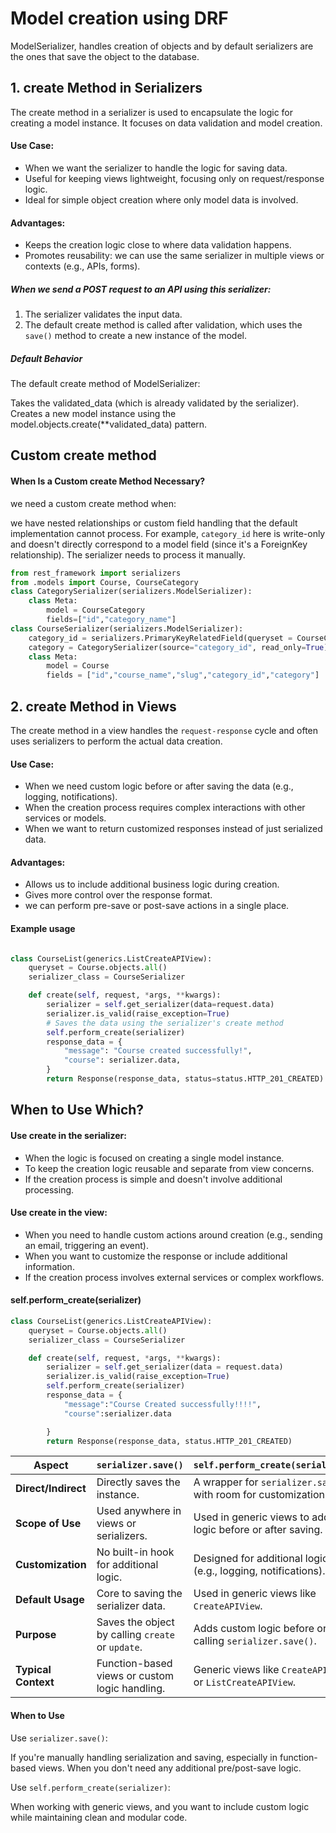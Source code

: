 # Model creation using DRF

ModelSerializer, handles creation of objects and by default serializers are the ones that save the object to the database.

## 1. create Method in Serializers

The create method in a serializer is used to encapsulate the logic for creating a model instance. It focuses on data validation and model creation.

#### Use Case:

- When we want the serializer to handle the logic for saving data.
- Useful for keeping views lightweight, focusing only on request/response logic.
- Ideal for simple object creation where only model data is involved.

#### Advantages:

- Keeps the creation logic close to where data validation happens.
- Promotes reusability: we can use the same serializer in multiple views or contexts (e.g., APIs, forms).

##### When we send a POST request to an API using this serializer:

1. The serializer validates the input data.
2. The default create method is called after validation, which uses the `save()` method to create a new instance of the model.

##### Default Behavior

The default create method of ModelSerializer:

Takes the validated_data (which is already validated by the serializer).
Creates a new model instance using the model.objects.create(\*\*validated_data) pattern.

## Custom create method

#### When Is a Custom create Method Necessary?

we need a custom create method when:

we have nested relationships or custom field handling that the default implementation cannot process.
For example, `category_id` here is write-only and doesn't directly correspond to a model field (since it's a ForeignKey relationship). The serializer needs to process it manually.

```py
from rest_framework import serializers
from .models import Course, CourseCategory
class CategorySerializer(serializers.ModelSerializer):
    class Meta:
        model = CourseCategory
        fields=["id","category_name"]
class CourseSerializer(serializers.ModelSerializer):
    category_id = serializers.PrimaryKeyRelatedField(queryset = CourseCategory.objects.all(), write_only=True)
    category = CategorySerializer(source="category_id", read_only=True)
    class Meta:
        model = Course
        fields = ["id","course_name","slug","category_id","category"]
```

## 2. create Method in Views

The create method in a view handles the `request-response` cycle and often uses serializers to perform the actual data creation.

#### Use Case:

- When we need custom logic before or after saving the data (e.g., logging, notifications).
- When the creation process requires complex interactions with other services or models.
- When we want to return customized responses instead of just serialized data.

#### Advantages:

- Allows us to include additional business logic during creation.
- Gives more control over the response format.
- we can perform pre-save or post-save actions in a single place.

#### Example usage

```py

class CourseList(generics.ListCreateAPIView):
    queryset = Course.objects.all()
    serializer_class = CourseSerializer

    def create(self, request, *args, **kwargs):
        serializer = self.get_serializer(data=request.data)
        serializer.is_valid(raise_exception=True)
        # Saves the data using the serializer's create method
        self.perform_create(serializer)
        response_data = {
            "message": "Course created successfully!",
            "course": serializer.data,
        }
        return Response(response_data, status=status.HTTP_201_CREATED)

```

## When to Use Which?

#### Use create in the serializer:

- When the logic is focused on creating a single model instance.
- To keep the creation logic reusable and separate from view concerns.
- If the creation process is simple and doesn't involve additional processing.

#### Use create in the view:

- When you need to handle custom actions around creation (e.g., sending an email, triggering an event).
- When you want to customize the response or include additional information.
- If the creation process involves external services or complex workflows.

#### self.perform_create(serializer)

```py
class CourseList(generics.ListCreateAPIView):
    queryset = Course.objects.all()
    serializer_class = CourseSerializer

    def create(self, request, *args, **kwargs):
        serializer = self.get_serializer(data = request.data)
        serializer.is_valid(raise_exception=True)
        self.perform_create(serializer)
        response_data = {
            "message":"Course Created successfully!!!!",
            "course":serializer.data

        }
        return Response(response_data, status.HTTP_201_CREATED)

```

| **Aspect**          | **`serializer.save()`**                           | **`self.perform_create(serializer)`**                          |
| ------------------- | ------------------------------------------------- | -------------------------------------------------------------- |
| **Direct/Indirect** | Directly saves the instance.                      | A wrapper for `serializer.save()` with room for customization. |
| **Scope of Use**    | Used anywhere in views or serializers.            | Used in generic views to add logic before or after saving.     |
| **Customization**   | No built-in hook for additional logic.            | Designed for additional logic (e.g., logging, notifications).  |
| **Default Usage**   | Core to saving the serializer data.               | Used in generic views like `CreateAPIView`.                    |
| **Purpose**         | Saves the object by calling `create` or `update`. | Adds custom logic before or after calling `serializer.save()`. |
| **Typical Context** | Function-based views or custom logic handling.    | Generic views like `CreateAPIView` or `ListCreateAPIView`.     |

#### When to Use

Use `serializer.save()`:

If you're manually handling serialization and saving, especially in function-based views.
When you don't need any additional pre/post-save logic.

Use `self.perform_create(serializer)`:

When working with generic views, and you want to include custom logic while maintaining clean and modular code.
